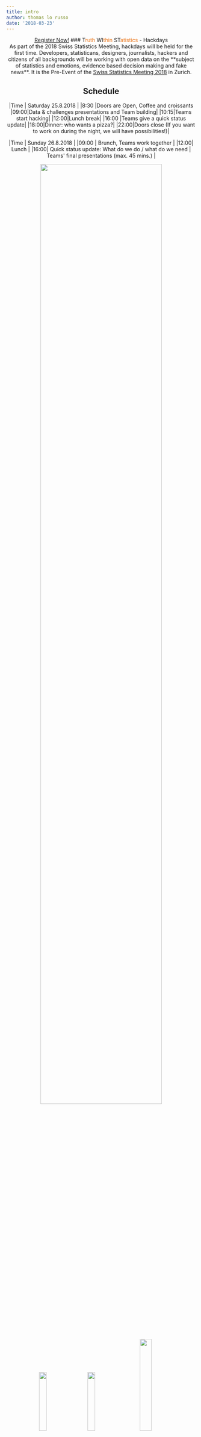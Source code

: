 ```yaml
---
title: intro
author: thomas lo russo
date: '2018-03-23'
---
```

<center>
<a target="_blank" href="https://www.eventbrite.de/e/twist-2018-tickets-44099503803" class="button back alt2">Register Now!</a>
### T<font color="#EB791F">ruth</font> WI<font color="#EB791F">thin</font> ST<font color="#EB791F">atistics</font> - Hackdays<br>
As part of the 2018 Swiss Statistics Meeting, hackdays will be held for the first time. Developers, statisticans, designers, journalists, hackers and citizens of all backgrounds will be working with open data on the **subject of statistics and  emotions, evidence based decision making and fake news**. It is the Pre-Event of the <a href="
https://www.statistiktage.ch/en/">Swiss Statistics Meeting 2018</a> in Zurich. 

## Schedule

|Time |  Saturday 25.8.2018  | 
|8:30 |Doors are Open, Coffee and croissants
|09:00|Data & challenges presentations and Team building|
|10:15|Teams start hacking|
|12:00|Lunch break|
|16:00 |Teams give a quick status update|
|18:00|Dinner: who wants a pizza?|
|22:00|Doors close (If you want to work on during the night, we will have possibilities!)|

|Time | Sunday 26.8.2018  |
|09:00 |  Brunch, Teams work together |
|12:00| Lunch |
|16:00| Quick status update: What do we do / what do we need | Teams' final presentations (max. 45 mins.) |

</center> 
<center>
<img src="images/banner_sst_homepage.png" alt="" style="width: 80%;"/><br>
<img src="images/logo_stzh_stat_sw.png" alt="" style="width: 20%;"/> &nbsp;&nbsp;&nbsp;&nbsp;&nbsp;
<img src="images/logo-uzh.png" alt="" style="width: 20%;"/> &nbsp;&nbsp;&nbsp;&nbsp;&nbsp;&nbsp;
<img src="images/logo-stat.png" alt="" style="width: 25%;"/>&nbsp;&nbsp;&nbsp;&nbsp;&nbsp;&nbsp;<br>
<img src="images/dynelitics.gif" alt="" style="width: 20%;"/>&nbsp;&nbsp;&nbsp;&nbsp;&nbsp;&nbsp;&nbsp;&nbsp;&nbsp;&nbsp;&nbsp;&nbsp;&nbsp;
<img src="images/logo_rusergroup.png" alt="" style="width: 8%;"/>&nbsp;&nbsp;&nbsp;&nbsp;&nbsp;&nbsp;&nbsp;&nbsp;&nbsp;&nbsp;&nbsp;&nbsp;&nbsp;&nbsp;
 &nbsp;&nbsp;&nbsp;&nbsp;&nbsp;&nbsp;&nbsp;
<img src="images/logo-onia.png" alt="" style="width: 20%;"/> &nbsp;&nbsp;
</center> 

